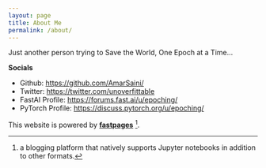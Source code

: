 ```yaml
---
layout: page
title: About Me
permalink: /about/
---
```


Just another person trying to Save the World, One Epoch at a Time...

**Socials**
- Github: https://github.com/AmarSaini/
- Twitter: https://twitter.com/unoverfittable
- FastAI Profile: https://forums.fast.ai/u/epoching/
- PyTorch Profile: https://discuss.pytorch.org/u/epoching/

This website is powered by **[fastpages](https://github.com/fastai/fastpages)** [^1].



[^1]:a blogging platform that natively supports Jupyter notebooks in addition to other formats.
